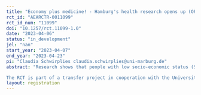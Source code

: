 ```yaml
---
title: "Economy plus medicine! - Hamburg's health research opens up (OPEN!)"
rct_id: "AEARCTR-0011099"
rct_id_num: "11099"
doi: "10.1257/rct.11099-1.0"
date: "2023-04-06"
status: "in_development"
jel: "nan"
start_year: "2023-04-07"
end_year: "2023-04-23"
pi: "Claudia Schwirplies claudia.schwirplies@uni-marburg.de"
abstract: "Research shows that people with low socio-economic status (SES) in particular are less likely to participate in health studies. However, in order to be able to transfer the study results to the general population, it is important to reach a representative group of people. This is the only way that all strata of society can benefit from new medical findings as well as preventive and treatment options. Although studies to date have highlighted the problem of underrepresentation of people with low SES, little research has been done on possible solutions for reaching all social groups for health research. Other strands of literature show that people with low SES have lower levels of trust and present-biased preferences. 
The RCT is part of a transfer project in cooperation with the Universitätsklinikum Hamburg-Eppendorf (UKE) and aims at identifying factors that motivate people with low SES to take part in health research. For this, we send out letters to former participants of the Hamburg City Health Study (HCHS) to invite them to come to the open-doors day and participate in a survey on motives for participating in health research. The former participants will be randomly assigned to 5 different groups receiving different letters with text modules designed to generate trust in health research or communicate the personal/societal benefits of health research. Our hypotheses are that lack in trust and present-biased preferences prevent low SES citizens from participation in health research. That is, we expect that generating trust and emphasizing the private benefits of more people participating in health research already today, will increase the participation of people with low SES in (a) the survey, (b) the open-doors day, and (c) a planned idea workshop (where participants can get more involved in the conception and implementation of health studies), while emphasizing future private benefits public benefits will not. "
layout: registration
---
```


